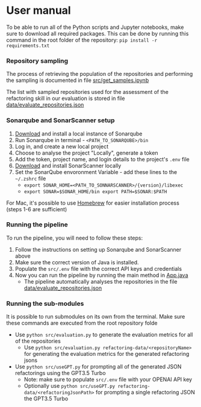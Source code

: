 # User manual 

To be able to run all of the Python scripts and Jupyter notebooks, make sure to download all required packages. This can be done by running this command in the root folder of the repository: `pip install -r requirements.txt`

### Repository sampling
The process of retrieving the population of the repositories and performing the sampling is documented in file [src/get_samples.ipynb](https://github.com/AlexChudic/FinalProject/blob/main/src/get_samples.ipynb)

The list with sampled repositories used for the assessment of the refactoring skill in our evaluation is stored in file [data/evaluate_repositories.json](https://github.com/AlexChudic/FinalProject/blob/main/data/evaluate_repositories.json)

### Sonarqube and SonarScanner setup
1. [Download](https://docs.sonarsource.com/sonarqube/latest/try-out-sonarqube/#installing-a-local-instance-of-sonarqube) and install a local instance of Sonarqube
2. Run Sonarqube in terminal - `<PATH_TO_SONARQUBE>/bin` 
3. Log in, and create a new local project
4. Choose to analyse the project "Locally", generate a token
5. Add the token, project name, and login details to the project's `.env` file
6. [Download](https://docs.sonarsource.com/sonarcloud/advanced-setup/ci-based-analysis/sonarscanner-cli/) and install SonarScanner locally
7. Set the SonarQube envoronment Variable - add these lines to the `~/.zshrc` file
   - `export SONAR_HOME=<PATH_TO_SONNARSCANNER>/{version}/libexec`
   - `export SONAR=$SONAR_HOME/bin export PATH=$SONAR:$PATH`

For Mac, it's possible to use [Homebrew](https://techblost.com/how-to-setup-sonarqube-locally-on-mac/) for easier installation process (steps 1-6 are sufficient)

### Running the pipeline
To run the pipeline, you will need to follow these steps: 
1. Follow the instructions on setting up Sonarqube and SonarScanner above
2. Make sure the correct version of Java is installed.
3. Populate the `src/.env` file with the correct API keys and credentials
4. Now you can run the pipeline by running the main method in [App.java](https://github.com/AlexChudic/FinalProject/blob/main/src/data-mining/mining/src/main/java/refactoring_mining/App.java)
     - The pipeline automatically analyses the repositories in the file [data/evaluate_repositories.json](https://github.com/AlexChudic/FinalProject/blob/main/data/evaluate_repositories.json)


### Running the sub-modules
It is possible to run submodules on its own from the terminal. Make sure these commands are executed from the root repository folde
- Use `python src/evaluation.py` to generate the evaluation metrics for all of the repositories
    - Use `python src/evaluation.py refactoring-data/<repositoryName>` for generating the evaluation metrics for the generated refactoring jsons
- Use `python src/useGPT.py` for prompting all of the generated JSON refactorings using the GPT3.5 Turbo
    - Note: make sure to populate `src/.env` file with your OPENAI API key
    - Optionally use `python src/useGPT.py refactoring-data/<refactoringJsonPath>` for prompting a single refactoring JSON the GPT3.5 Turbo
  
